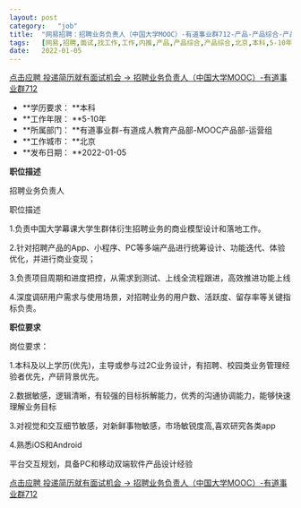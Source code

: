 ```yaml
---
layout:	post
category:	"job"
title:	"网易招聘：招聘业务负责人（中国大学MOOC）-有道事业群712-产品-产品综合-产品综合-北京本科5-10年"
tags:	[网易,招聘,面试,找工作,工作,内推,产品,产品综合,产品综合,北京,本科,5-10年]
date:	2022-01-05
---
```


[点击应聘 投递简历就有面试机会 ->  招聘业务负责人（中国大学MOOC）-有道事业群712](http://mobile.bole.netease.com/bole/boleDetail?id=37212&employeeId=346f03c3cda5f04c&key=all)



- **学历要求： **本科
- **工作年限： **5-10年
- **所属部门： **有道事业群-有道成人教育产品部-MOOC产品部-运营组
- **工作城市： **北京
- **发布日期： **2022-01-05



**职位描述**

招聘业务负责人

职位描述

1.负责中国大学幕课大学生群体衍生招聘业务的商业模型设计和落地工作。

2.针对招聘产品的App、小程序、PC等多端产品进行统筹设计、功能迭代、体验优化，并进行商业变现；

3.负责项目周期和进度把控，从需求到测试、上线全流程跟进，高效推进功能上线

4.深度调研用户需求与使用场景，对招聘业务的用户数、活跃度、留存率等关键指标负责。



**职位要求**

岗位要求：

1.本科及以上学历(优先)，主导或参与过2C业务设计，有招聘、校园类业务管理经验者优先，产研背景优先。

2.数据敏感，逻辑清晰，有较强的目标拆解能力，优秀的沟通协调能力，能够快速理解业务目标

3.对视觉和交互细节敏感，对新鲜事物敏感，市场敏锐度高,喜欢研究各类app

4.熟悉iOS和Android

平台交互规划，具备PC和移动双端软件产品设计经验



[点击应聘 投递简历就有面试机会 ->  招聘业务负责人（中国大学MOOC）-有道事业群712](http://mobile.bole.netease.com/bole/boleDetail?id=37212&employeeId=346f03c3cda5f04c&key=all)